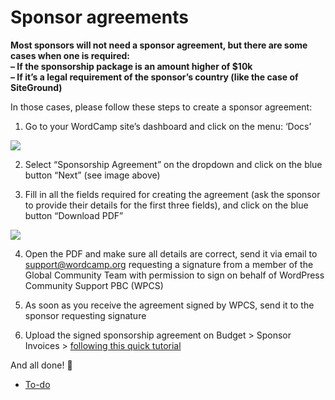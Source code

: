 # Sponsor agreements

**Most sponsors will not need a sponsor agreement, but there are some cases when one is required:**  
**– If the sponsorship package is an amount higher of $10k**  
**– If it’s a legal requirement of the sponsor’s country (like the case of SiteGround)**

In those cases, please follow these steps to create a sponsor agreement:

1) Go to your WordCamp site’s dashboard and click on the menu: ‘Docs’

[![](https://make.wordpress.org/community/files/2015/09/1-1024x793.png)](https://make.wordpress.org/community/files/2015/09/1.png)

2) Select “Sponsorship Agreement” on the dropdown and click on the blue button “Next” (see image above)

3) Fill in all the fields required for creating the agreement (ask the sponsor to provide their details for the first three fields), and click on the blue button “Download PDF”

[![](https://make.wordpress.org/community/files/2015/09/2-1024x899.png)](https://make.wordpress.org/community/files/2015/09/2.png)

4) Open the PDF and make sure all details are correct, send it via email to support@wordcamp.org requesting a signature from a member of the Global Community Team with permission to sign on behalf of WordPress Community Support PBC (WPCS)

5) As soon as you receive the agreement signed by WPCS, send it to the sponsor requesting signature

6) Upload the signed sponsorship agreement on Budget > Sponsor Invoices > [following this quick tutorial](https://make.wordpress.org/community/2017/08/10/uploading-sponsorship-agreements/)

And all done! 🙂

*   [To-do](# "To-do")